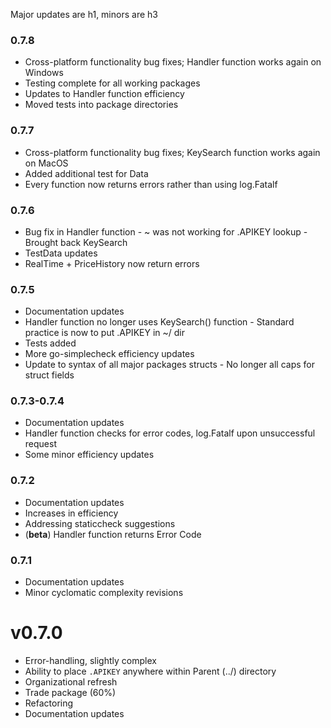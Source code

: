 Major updates are h1, minors are h3

### 0.7.8

- Cross-platform functionality bug fixes; Handler function works again on Windows
- Testing complete for all working packages
- Updates to Handler function efficiency
- Moved tests into package directories

### 0.7.7

- Cross-platform functionality bug fixes; KeySearch function works again on MacOS
- Added additional test for Data
- Every function now returns errors rather than using log.Fatalf

### 0.7.6

- Bug fix in Handler function - ~ was not working for .APIKEY lookup - Brought back KeySearch
- TestData updates
- RealTime + PriceHistory now return errors

### 0.7.5

- Documentation updates
- Handler function no longer uses KeySearch() function - Standard practice is now to put .APIKEY in ~/ dir
- Tests added
- More go-simplecheck efficiency updates
- Update to syntax of all major packages structs - No longer all caps for struct fields

### 0.7.3-0.7.4

- Documentation updates
- Handler function checks for error codes, log.Fatalf upon unsuccessful request
- Some minor efficiency updates

### 0.7.2

- Documentation updates
- Increases in efficiency
- Addressing staticcheck suggestions
- (**beta**) Handler function returns Error Code

### 0.7.1

- Documentation updates
- Minor cyclomatic complexity revisions

# v0.7.0

- Error-handling, slightly complex
- Ability to place `.APIKEY` anywhere within Parent (../) directory
- Organizational refresh
- Trade package (60%)
- Refactoring
- Documentation updates